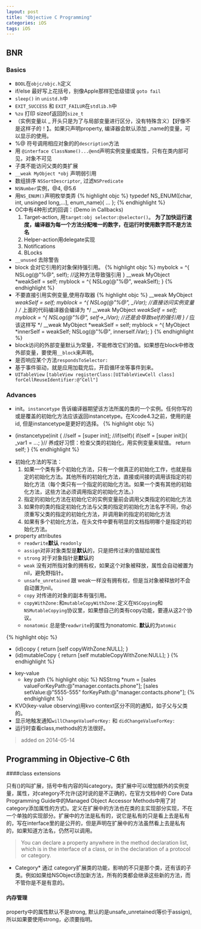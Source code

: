 ```yaml
---
layout: post
title: "Objective C Programming"
categories: iOS
tags: iOS
---
```

## BNR

### Basics
* `BOOL`在`objc/objc.h`定义
* if/else 最好写上花括号，别像Apple那样犯低级错误 `goto fail`
* `sleep()` in `unistd.h`中
* `EXIT_SUCCESS` 和 `EXIT_FAILUR`在`stdlib.h`中
* `%zu` 打印 sizeof返回的`size_t`
* （实例变量以 _ 开头只是为了与局部变量进行区分，没有特殊含义）【好像不是这样子的！】。如果只声明property, 编译器会默认添加 _name的变量，可以显示的使用。
* %@ 符号调用相应对象的的`description`方法
* 用 `@interface ClassName()...@end`声明实例变量或属性，只有在类内部可见，对象不可见
* 子类不能访问父类的类扩展
* `__weak MyObject *obj` 声明弱引用
* 数组排序 `NSSortDescriptor`, 过滤`NSPredicate`
* `NSNumber`实例，@4, @5.6
* 用`NS_ENUM()`声明枚举类弄
{% highlight objc %}
typedef NS_ENUM([char, int, unsinged long,...], enum_name){
...
};
{% endhighlight %}
* OC中有4种形式的回调：(Demo in Callbacks)
    1. Target-action, 用`target:obj selector:@selector()`。 **为了加快运行速度，编译器为每一个方法分配唯一的数字，在运行时使用数字而不是方法名**
    2. Helper-action用delegate实现
    3. Notifications
    4. BLocks
* `__unused`  去除警告
* block 会对它引用的对象保持强引用。
    {% highlight objc %}
    mybolck = ^{
        NSLog(@"%@", self); //这种方法导致强引用
    }
    __weak MyObject *weakSelf = self;
    myblock = ^{
        NSLog(@"%@", weakSelf);
    }
    {% endhighlight %}
* 不要直接引用实例变量,使用存取器
{% highlight objc %}
__weak MyObject *weakSelf = self;
myblock = ^{
    NSLog(@"%@", _iVar); //直接访问实例变量
}
/* 上面的代码编译器会编译为 */
__weak MyObject *weakSelf = self;
myblock = ^{
    NSLog(@"%@", self->_iVar); //还是会导致self的强引用
}
/* 应该这样写 */
__weak MyObject *weakSelf = self;
myblock = ^{
    MyObject *innerSelf = weakSelf;
    NSLog(@"%@", innerself.iVar);
}
{% endhighlight %}
* block访问的外部变量默认为常量，不能修改它们的值。如果想在block中修改外部变量，要使用`__block`来声明。
* 是否响应某个方法`respondsToSelector:`
* 基于事件驱动，就是应用加载完后，开启循环坐等事件到来。
* `UITableView` `[tableView registerClass:[UITableViewCell class] forCellReuseIdentifier:@"Cell"]`

### Advances
* init。`instancetype` 告诉编译器期望该方法所属的类的一个实例。任何你写的或是覆盖的初始化方法应该返回instancetype。在Xcode4.3之前，使用的是id, 但是instancetype是更好的选择。
{% highlight objc %}
- (instancetype)init
{
    //self = [super init];
    //if(self){
    if(self = [super init]){
        _var1 = ...;
    }// 养成好习惯：检查父类的初始化，用实例变量来赋值。
    return self;
}
{% endhighlight %}
* 初始化方法的写法：
    1. 如果一个类有多个初始化方法，只有一个做真正的初始化工作，也就是指定的初始化方法。其他所有的初始化方法，直接或间接的调用该指定的初始化方法（每个类只有一个指定的初始化方法。如果一个类有其他的初始化方法，这些方法必须调用指定的初始化方法。）
    2. 指定的初始化方法在初始化它的实例变量前会调用父类指定的初始化方法
    3. 如果你的类的指定初始化方法与父类的指定的初始化方法名字不同，你必须重写父类的指定的初始化方法，并调用新的指定的初始化方法
    4. 如果有多个初始化方法，在头文件中要有明显的文档指明哪个是指定的初始化方法。
* property attributes
    * `readwrite`**默认** `readonly`
    * `assign`对非对象类型是**默认**的，只是把传过来的值赋给属性
    * `strong` 对于对象指针是**默认**的
    * `weak` 没有对所指对象的拥有权，如果这个对象被释放，属性会自动被置为nil，避免野指针。
    * `unsafe_unretained` 跟 weak一样没有拥有权，但是当对象被释放时不会自动置为nil。
    * `copy` 对传进的对象的副本有强引用。
    * `copyWithZone:`和`mutableCopyWithZone:`定义在`NSCopying`和`NSMutableCopying`协议里，如果想自己的类有copy功能，要遵从这2个协议。
    * `nonatomic` 总是使`readwrite`的属性为nonatomic. **默认**的为`atomic`

{% highlight objc %}
- (id)copy
{
    return [self copyWithZone:NULL];
}
- (id)mutableCopy
{
    return [self mutableCopyWithZone:NULL];
}
{% endhighlight %}
* key-value
    * key path
{% highlight objc %}
NSStrng *num = [sales valueForKeyPath:@"manager.contacts.phone"];
[sales setValue:@"5555-555" forKeyPath:@"manager.contacts.phone"];
{% endhighlight %}
* KVO(key-value observing)用kvo context区分不同的通知，如子父与父类的。
* 显示地触发通知`willChangeValueForKey:` 和 `didChangeValueForKey:`
* 运行时查看class,methods的方法很好。

> added on 2014-05-14

## Programming in Objective-C 6th

####class extensions

只有()的叫扩展，括号中有内容的叫category。类扩展中可以增加额外的实例变量，属性，对category不允许(这时说的是不正确的，在官方文档中的 Core Data Programming Guide中的Managed Object Accessor Methods中用了对category添加属性的方式)。定义在扩展中的方法也在类的主实现部分实现，不在一个单独的实现部分。扩展中的方法是私有的，说它是私有的只是看上去是私有的，写在interface里的是公开的，但是声明在扩展中的方法虽然看上去是私有的，如果知道方法名，仍然可以调用。

> You can declare a property anywhere in the method declaration list, which is in the interface of a class, or in the declaration of a protocol or category. 

* Category* 通过 category扩展类的功能，影响的不只是那个类，还有该的子类。例如如果给NSObject添加新方法，所有的类都会继承这些新的方法，而不管你是不是有意的。

#### 内存管理 

property中的属性默认不是strong, 默认的是unsafe_unretained(等价于assign), 所以如果要使用strong，必须要指明。
